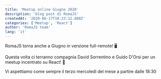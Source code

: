 ```yaml
---
title: 'Meetup online Giugno 2020'
description: 'blog post di RomaJS'
createdAt: '2020-06-17T10:23:12.800Z'
categories: ['Meetup', 'React']
author: 'RomaJS team'
lang: 'it'
---
```


RomaJS torna anche a Giugno in versione full-remote! 🖥️

Questa volta ci terranno compagnia David Sorrentino e Guido D'Orsi per un meetup incentrato su React! 🚀

Vi aspettiamo come sempre il terzo mercoledì del mese a partire dalle 18:30
